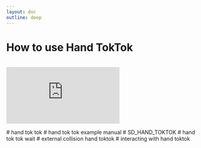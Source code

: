 ```yaml
---
layout: doc
outline: deep
---
```


# How to use Hand TokTok

<br>

<iframe class="iframe-resources" src="https://rainbowco-my.sharepoint.com/:p:/g/personal/hyoin_rainbow-robotics_com/EYFCtn9ayHJFrpj2pPLfTOwB6ETRdEsGTv_T6B2tVLXsAg?e=XZo3MV&amp;action=embedview&amp;wdbipreview=true&amp;wdAr=1.7777777777777777" frameborder="0"></iframe>

\# hand tok tok
\# hand tok tok example manual
\# SD_HAND_TOKTOK
\# hand tok tok wait
\# external collision hand toktok
\# interacting with hand toktok
